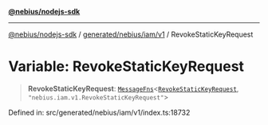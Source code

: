 [**@nebius/nodejs-sdk**](../../../../../README.md)

---

[@nebius/nodejs-sdk](../../../../../README.md) / [generated/nebius/iam/v1](../README.md) / RevokeStaticKeyRequest

# Variable: RevokeStaticKeyRequest

> **RevokeStaticKeyRequest**: [`MessageFns`](../../../../../runtime/protos/core/interfaces/MessageFns.md)\<[`RevokeStaticKeyRequest`](../interfaces/RevokeStaticKeyRequest.md), `"nebius.iam.v1.RevokeStaticKeyRequest"`\>

Defined in: src/generated/nebius/iam/v1/index.ts:18732
